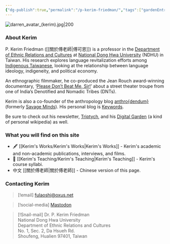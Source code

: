 ```yaml
---
{"dg-publish":true,"permalink":"/p-kerim-friedman/","tags":["gardenEntry"]}
---
```



![darren_avatar_(kerim).jpg|200](/img/user/_media/darren_avatar_(kerim).jpg)
### About Kerim
P. Kerim Friedman ([[關於傅老師\|傅可恩]]) is a professor in the [Department of Ethnic Relations and Cultures](https://rc025.ndhu.edu.tw/?Lang=en) at [National Dong Hwa University](https://epage.ndhu.edu.tw/bin/home.php?Lang=en) (NDHU) in Taiwan. His research explores language revitalization efforts among [Indigenous Taiwanese](https://en.wikipedia.org/wiki/Taiwanese_indigenous_peoples), looking at the relationship between language ideology, indigeneity, and political economy.

An ethnographic filmmaker, he co-produced the Jean Rouch award-winning documentary, ‘[Please Don’t Beat Me, Sir!](https://pleasedontbeatmesir.fournineandahalf.com/)’ about a street theater troupe from one of India’s Denotified and Nomadic Tribes (DNTs).

Kerim is also a co-founder of the anthropology blog [anthro{dendum}](https://anthrodendum.org/) (formerly [Savage Minds](https://savageminds.org/)). His personal blog is [Keywords](https://keywords.oxus.net/). 

Be sure to check out his newsletter, [Triptych](https://triptych.oxus.net), and his [Digital Garden](https:://garden.oxus.net) (a kind of personal wikipedia) as well.
### What you will find on this site
- 🖋 [[Kerim's Works/Kerim's Works\|Kerim's Works]] - Kerim's academic and non-academic publications, interviews, and films.
 - 📓 [[Kerim's Teaching/Kerim's Teaching\|Kerim's Teaching]] - Kerim's course syllabi.
- 中文 [[關於傅老師\|關於傅老師]] - Chinese version of this page.
### Contacting Kerim
>[!email]
>fulaoshi@oxus.net

 >[!social-media]
 >[Mastodon](https://zirk.us/@kerim)

>[!Snail-mail]
>Dr. P. Kerim Friedman  
>National Dong Hwa University  
>Department of Ethnic Relations and Cultures  
>No. 1, Sec. 2, Da Hsueh Rd.  
>Shoufeng, Hualien 97401, Taiwan  
